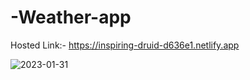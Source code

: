 # -Weather-app
Hosted Link:- https://inspiring-druid-d636e1.netlify.app


![2023-01-31](https://user-images.githubusercontent.com/110810886/215736848-7799bb5c-5b1e-4881-8cd3-c548a75d7199.png)
